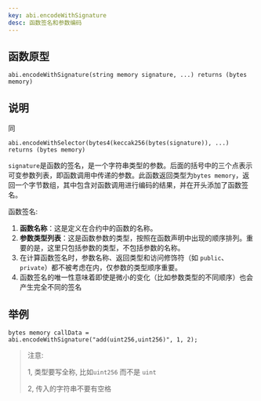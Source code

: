 ```yaml
---
key: abi.encodeWithSignature
desc: 函数签名和参数编码
---
```






## 函数原型

```solidity
abi.encodeWithSignature(string memory signature, ...) returns (bytes memory)
```



## 说明

同 

```solidity
abi.encodeWithSelector(bytes4(keccak256(bytes(signature)), ...) returns (bytes memory)
```



`signature`是函数的签名，是一个字符串类型的参数。后面的括号中的三个点表示可变参数列表，即函数调用中传递的参数。此函数返回类型为`bytes memory`，返回一个字节数组，其中包含对函数调用进行编码的结果，并在开头添加了函数签名。

函数签名:

1. **函数名称**：这是定义在合约中的函数的名称。
2. **参数类型列表**：这是函数参数的类型，按照在函数声明中出现的顺序排列。重要的是，这里只包括参数的类型，不包括参数的名称。
3. 在计算函数签名时，参数名称、返回类型和访问修饰符（如 `public`、`private`）都不被考虑在内，仅参数的类型顺序重要。
4. 函数签名的唯一性意味着即使是微小的变化（比如参数类型的不同顺序）也会产生完全不同的签名



## 举例

```solidity
bytes memory callData = abi.encodeWithSignature("add(uint256,uint256)", 1, 2);
```

> 注意:
>
> 1,  类型要写全称, 比如`uint256` 而不是 `uint`
>
> 2, 传入的字符串不要有空格
